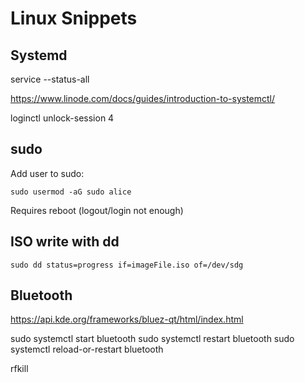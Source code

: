 Linux Snippets
==============


Systemd
-------

service --status-all



https://www.linode.com/docs/guides/introduction-to-systemctl/



loginctl unlock-session 4


sudo
----

Add user to sudo:

	sudo usermod -aG sudo alice

Requires reboot (logout/login not enough)


ISO write with dd
-----------------

	sudo dd status=progress if=imageFile.iso of=/dev/sdg



Bluetooth
---------

https://api.kde.org/frameworks/bluez-qt/html/index.html

sudo systemctl start bluetooth
sudo systemctl restart bluetooth
sudo systemctl reload-or-restart bluetooth

rfkill
